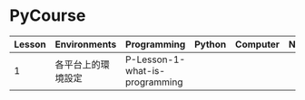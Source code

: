 # PyCourse

| Lesson | Environments | Programming | Python | Computer | Note |
|---|---|---|---|---|---|
| 1 | 各平台上的環境設定 |P-Lesson-1-what-is-programming | | | |
